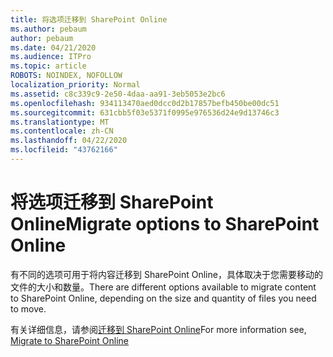 ```yaml
---
title: 将选项迁移到 SharePoint Online
ms.author: pebaum
author: pebaum
ms.date: 04/21/2020
ms.audience: ITPro
ms.topic: article
ROBOTS: NOINDEX, NOFOLLOW
localization_priority: Normal
ms.assetid: c8c339c9-2e50-4daa-aa91-3eb5053e2bc6
ms.openlocfilehash: 934113470aed0dcc0d2b17857befb450be00dc51
ms.sourcegitcommit: 631cbb5f03e5371f0995e976536d24e9d13746c3
ms.translationtype: MT
ms.contentlocale: zh-CN
ms.lasthandoff: 04/22/2020
ms.locfileid: "43762166"
---
```

# <a name="migrate-options-to-sharepoint-online"></a><span data-ttu-id="0b65f-102">将选项迁移到 SharePoint Online</span><span class="sxs-lookup"><span data-stu-id="0b65f-102">Migrate options to SharePoint Online</span></span>

<span data-ttu-id="0b65f-103">有不同的选项可用于将内容迁移到 SharePoint Online，具体取决于您需要移动的文件的大小和数量。</span><span class="sxs-lookup"><span data-stu-id="0b65f-103">There are different options available to migrate content to SharePoint Online, depending on the size and quantity of files you need to move.</span></span>
  
<span data-ttu-id="0b65f-104">有关详细信息，请参阅[迁移到 SharePoint Online](https://go.microsoft.com/fwlink/?linkid-2022029)</span><span class="sxs-lookup"><span data-stu-id="0b65f-104">For more information see, [Migrate to SharePoint Online](https://go.microsoft.com/fwlink/?linkid-2022029)</span></span>
  

